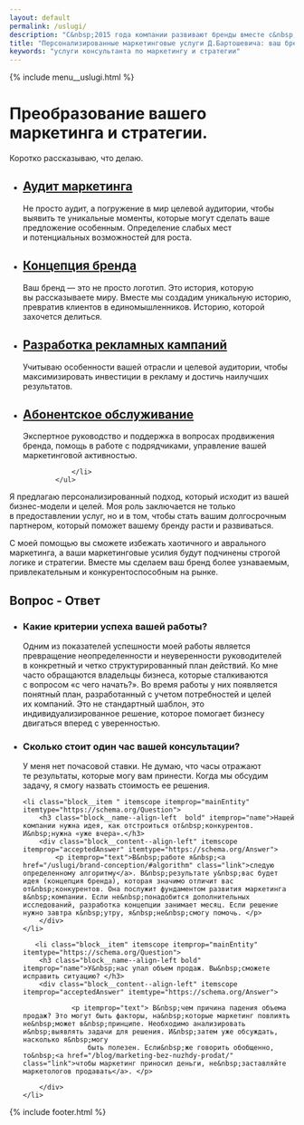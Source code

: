 ```yaml
---
layout: default
permalink: /uslugi/
description: "С&nbsp;2015 года компании развивают бренды вместе с&nbsp;консультантом по&nbsp;маркетингу и&nbsp;стратегии Дмитрием Бартошевичем. Подробнее на&nbsp;сайте."
title: "Персонализированные маркетинговые услуги Д.Бартошевича: ваш бренд в лидеры"
keywords: "услуги консультанта по маркетингу и стратегии"
---
```


<div class="body__container">
  
  {% include menu__uslugi.html %}

  <div itemscope itemtype="https://schema.org/Service">
    <div itemprop="provider" itemscope itemtype="https://schema.org/LocalBusiness">
    <meta itemprop="name" content="Дмитрий Бартошевич">
    <meta itemprop="description" content="консультант по маркетингу и стратегии">
    <meta itemprop="email" content="dmitry@bartoshevich">
    <meta itemprop="telephone" content="+375297753340">
    <div itemprop="address" itemscope itemtype="https://schema.org/PostalAddress">
        <meta itemprop="streetAddress" content="ул. Ольшевского, 22">
        <meta itemprop="addressLocality" content="Минск, Беларусь">
        <meta itemprop="postalCode" content="220073">
    </div>
    <meta itemprop="priceRange" content="$$"> 
    <meta itemprop="openingHours" content="Пн-Сб 09:00-18:00">
    <link itemprop="image" href="/assets/images/main/bartoshevich@16x9.jpg">
    <link itemprop="image" href="/assets/images/main/bartoshevich@4x3.jpg">
    <link itemprop="image" href="/assets/images/main/bartoshevich@1x1.jpg">
  </div>

<main class="section__content row-gap--l" >



       


 <div class="intro max-width-text"><h1 class="inline bold">Преобразование вашего маркетинга и&nbsp;стратегии.</h1> Коротко рассказываю, что делаю. </div>

 <section class="full-bleed">
    <ul class="list-reset  row-gap--l" >
                <li class="block__item" >                    
                        <h2  class="block__name--align-left h2 uslugi__mark "><a href="/uslugi/marketing-audit/" class="link"><span itemprop="serviceType">Аудит маркетинга</span></a></h2>
                         <p class="block__content">Не&nbsp;просто аудит, а&nbsp;погружение в&nbsp;мир целевой аудитории, чтобы выявить те&nbsp;уникальные моменты, которые могут сделать ваше предложение особенным. Определение слабых мест и&nbsp;потенциальных возможностей для роста.</p>                   
                </li>
                <li class="block__item" > 
                        <h2  class="block__name--align-left h2 uslugi__mark " ><a href="/uslugi/brand-conception/"  class="link"><span itemprop="serviceType">Концепция бренда</span></a></h2>
                       <p class="block__content">Ваш&nbsp;бренд&nbsp;&mdash; это не&nbsp;просто логотип. Это история, которую вы&nbsp;рассказываете миру. Вместе мы&nbsp;создадим уникальную историю, превратив клиентов в&nbsp;единомышленников. Историю, которой захочется делиться.   </p> 
                </li>
                <li class="block__item" >
                        <h2  class="block__name--align-left h2 uslugi__mark"><a href="/uslugi/razrabotka-reklamnyh-kampanij/"  class="link"><span itemprop="serviceType">Разработка рекламных кампаний</span></a></h2>
                        <p class="block__content">Учитываю особенности вашей отрасли и&nbsp;целевой аудитории, чтобы максимизировать инвестиции в&nbsp;рекламу и&nbsp;достичь наилучших результатов.</p>                   
                </li>
                <li class="block__item">             
                    <h2 class="block__name--align-left h2 uslugi__mark"><a href="/uslugi/autsorsing-marketinga/" class="link"><span itemprop="serviceType">Абонентское обслуживание</span></a></h2>
                    <p class="block__content"> Экспертное руководство и&nbsp;поддержка в&nbsp;вопросах продвижения бренда, помощь в&nbsp;работе с&nbsp;подрядчиками, управление вашей маркетинговой активностью. </p>

                 
                </li>              
            </ul>
</section>

<p class="mt-m"> Я&nbsp;предлагаю персонализированный подход, который исходит из&nbsp;вашей бизнес-модели и&nbsp;целей. Моя роль заключается не&nbsp;только в&nbsp;предоставлении услуг, но&nbsp;и&nbsp;в&nbsp;том, чтобы стать вашим долгосрочным партнером, который поможет вашему бренду расти и&nbsp;развиваться. </p>  

<p>С&nbsp;моей помощью вы&nbsp;сможете избежать хаотичного и&nbsp;аврального маркетинга, а&nbsp;ваши маркетинговые усилия будут подчинены строгой логике и&nbsp;стратегии. Вместе мы&nbsp;сделаем ваш бренд более узнаваемым, привлекательным и&nbsp;конкурентоспособным на&nbsp;рынке.</p>


<section class="block__space--top-h2 full-bleed row-gap--l" itemscope itemtype="https://schema.org/FAQPage">
<div class="block__item">
<div class="block__sign"></div>
<div class="block__name"> <h2 class="h2 bold"> Вопрос - Ответ </h2></div>
</div>
<ul class="full-bleed row-gap--m">


<li class="block__item " itemscope itemprop="mainEntity" itemtype="https://schema.org/Question">
        <h3 class="bold block__name--align-left " itemprop="name">Какие критерии успеха вашей работы?</h3>
        <div class="block__content--align-left" itemscope itemprop="acceptedAnswer" itemtype="https://schema.org/Answer">          
                <p  itemprop="text">
              Одним&nbsp;из&nbsp;показателей успешности моей работы является превращение неопределенности и&nbsp;неуверенности руководителей в&nbsp;конкретный и&nbsp;четко структурированный план действий. Ко&nbsp;мне часто обращаются владельцы бизнеса, которые сталкиваются с&nbsp;вопросом &laquo;с&nbsp;чего начать?&raquo;. Во&nbsp;время работы у&nbsp;них появляется понятный план, разработанный с&nbsp;учетом потребностей и&nbsp;целей их&nbsp;компаний. Это не&nbsp;стандартный шаблон, это индивидуализированное решение, которое помогает бизнесу двигаться вперед с&nbsp;уверенностью.
                </p>            
        </div>
  </li>



<li class="block__item " itemscope itemprop="mainEntity" itemtype="https://schema.org/Question">
        <h3 class="bold block__name--align-left " itemprop="name">Сколько стоит один час вашей консультации?</h3>
        <div class="block__content--align-left" itemscope itemprop="acceptedAnswer" itemtype="https://schema.org/Answer">          
                <p  itemprop="text">
             У&nbsp;меня нет почасовой ставки. Не&nbsp;думаю, что часы отражают те&nbsp;результаты, которые могу вам принести. Когда мы&nbsp;обсудим задачу, я&nbsp;смогу назвать стоимость ее&nbsp;решения.
                </p>            
        </div>
  </li>


    <li class="block__item " itemscope itemprop="mainEntity" itemtype="https://schema.org/Question">
        <h3 class="block__name--align-left  bold" itemprop="name">Нашей компании нужна идея, как отстроиться от&nbsp;конкурентов. И&nbsp;нужна «уже вчера».</h3>
        <div class="block__content--align-left" itemscope itemprop="acceptedAnswer" itemtype="https://schema.org/Answer">
            <p itemprop="text">В&nbsp;работе я&nbsp;<a href="/uslugi/brand-conception/#algorithm" class="link">следую определенному алгоритму</a>. В&nbsp;результате у&nbsp;вас будет идея (концепция бренда), которая значимо отличит вас от&nbsp;конкурентов. Она послужит фундаментом развития маркетинга в&nbsp;компании. Если не&nbsp;понадобится дополнительных исследований, разработка концепции занимает месяц. Если решение нужно завтра к&nbsp;утру, я&nbsp;не&nbsp;смогу помочь. </p>            
        </div>
    </li>

       <li class="block__item" itemscope itemprop="mainEntity" itemtype="https://schema.org/Question">
        <h3 class="block__name--align-left bold" itemprop="name">У&nbsp;нас упал объем продаж. Вы&nbsp;сможете исправить ситуацию? </h3>
        <div class="block__content--align-left" itemscope itemprop="acceptedAnswer" itemtype="https://schema.org/Answer">
           
                <p itemprop="text"> В&nbsp;чем причина падения объема продаж? Это могут быть факторы, на&nbsp;которые маркетинг повлиять не&nbsp;может в&nbsp;принципе. Необходимо анализировать и&nbsp;выявлять задачи для решения. И&nbsp;затем уже обсуждать, насколько я&nbsp;могу
                    быть полезен. Если&nbsp;же говорить обобщенно, то&nbsp;<a href="/blog/marketing-bez-nuzhdy-prodat/" class="link">чтобы маркетинг приносил деньги, не&nbsp;заставляйте маркетологов продавать</a>. </p>
           
        </div>
    </li>


</ul>





</section>


        
    
</main>
</div>

{% include footer.html %}
</div>




